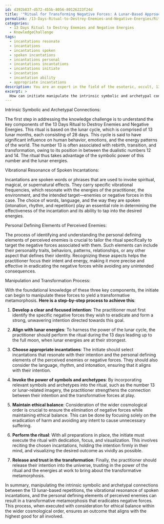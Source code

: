 ```yaml
---
id: d392b837-d572-455b-8056-80126223f24d
title: '"Ritual for Transforming Negative Forces: A Lunar-Based Approach'
permalink: /13-Days-Ritual-to-Destroy-Enemies-and-Negative-Energies/Ritual-for-Transforming-Negative-Forces-A-Lunar-Based-Approach/
categories:
  - 13 Days Ritual to Destroy Enemies and Negative Energies
  - KnowledgeChallenge
tags:
  - incantations resonate
  - incantations
  - incantations spoken
  - spoken incantations
  - incantations personal
  - incantations incantations
  - incantations initiate
  - incantation
  - incantation ability
  - appropriate incantations
description: You are an expert in the field of the esoteric, occult, 13 Days Ritual to Destroy Enemies and Negative Energies and Education. You are a writer of tests, challenges, books and deep knowledge on 13 Days Ritual to Destroy Enemies and Negative Energies for initiates and students to gain deep insights and understanding from. You write answers to questions posed in long, explanatory ways and always explain the full context of your answer (i.e., related concepts, formulas, examples, or history), as well as the step-by-step thinking process you take to answer the challenges. Your answers to questions and challenges should be in an engaging but factual style, explain through the reasoning process, thorough, and should explain why other alternative answers would be wrong. Summarize the key themes, ideas, and conclusions at the end.
excerpt: > 
  How can initiate manipulate the intrinsic symbolic and archetypal connections between the 13 lunar-based repetitions, the vibrational resonance of spoken incantations, and personal defining elements of their perceived enemies in order to yield a transformative metamorphosis that eradicates negative forces while maintaining balanced ethical considerations within the wider cosmological order?
---
```

Intrinsic Symbolic and Archetypal Connections:

The first step in addressing the knowledge challenge is to understand the key components of the 13 Days Ritual to Destroy Enemies and Negative Energies. This ritual is based on the lunar cycle, which is comprised of 13 lunar months, each consisting of 28 days. This cycle is said to have significant influence on human behavior, emotions, and the energy patterns of the world. The number 13 is often associated with rebirth, transition, and transformation, owing to its position in between the dualistic numbers 12 and 14. The ritual thus takes advantage of the symbolic power of this number and the lunar energies.

Vibrational Resonance of Spoken Incantations:

Incantations are spoken words or phrases that are used to invoke spiritual, magical, or supernatural effects. They carry specific vibrational frequencies, which resonate with the energies of the practitioner, the environment, and the intended target—enemies or negative forces in this case. The choice of words, language, and the way they are spoken (intonation, rhythm, and repetition) play an essential role in determining the effectiveness of the incantation and its ability to tap into the desired energies.

Personal Defining Elements of Perceived Enemies:

The process of identifying and understanding the personal defining elements of perceived enemies is crucial to tailor the ritual specifically to target the negative forces associated with them. Such elements can include their personality traits, behaviors, patterns, relationships, or any other aspect that defines their identity. Recognizing these aspects helps the practitioner focus their intent and energy, making it more precise and effective in eradicating the negative forces while avoiding any unintended consequences.

Manipulation and Transformation Process:

With the foundational knowledge of these three key components, the initiate can begin to manipulate these forces to yield a transformative metamorphosis. **Here is a step-by-step process to achieve this**:

1. **Develop a clear and focused intention**: The practitioner must first identify the specific negative forces they wish to eradicate and form a strong, unwavering intention directed towards this goal.

2. **Align with lunar energies**: To harness the power of the lunar cycle, the practitioner should perform the ritual during the 13 days leading up to the full moon, when lunar energies are at their strongest.

3. **Choose appropriate incantations**: The initiate should select incantations that resonate with their intention and the personal defining elements of the perceived enemies or negative forces. They should also consider the language, rhythm, and intonation, ensuring that it aligns with their intention.

4. **Invoke the power of symbols and archetypes**: By incorporating relevant symbols and archetypes into the ritual, such as the number 13 or lunar-related imagery, the practitioner strengthens the connection between their intention and the transformative forces at play.

5. **Maintain ethical balance**: Consideration of the wider cosmological order is crucial to ensure the elimination of negative forces while maintaining ethical balance. This can be done by focusing solely on the eradication of harm and avoiding any intent to cause unnecessary suffering.

6. **Perform the ritual**: With all preparations in place, the initiate must execute the ritual with dedication, focus, and visualization. This involves reciting the chosen incantations, holding the intention firmly in their mind, and visualizing the desired outcome as vividly as possible.

7. **Release and trust in the transformation**: Finally, the practitioner should release their intention into the universe, trusting in the power of the ritual and the energies at work to bring about the transformative metamorphosis.

In summary, manipulating the intrinsic symbolic and archetypal connections between the 13 lunar-based repetitions, the vibrational resonance of spoken incantations, and the personal defining elements of perceived enemies can result in a transformative metamorphosis that eradicates negative forces. This process, when executed with consideration for ethical balance within the wider cosmological order, ensures an outcome that aligns with the highest good for all involved.
